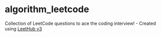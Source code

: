 # algorithm_leetcode
Collection of LeetCode questions to ace the coding interview! - Created using [LeetHub v3](https://github.com/raphaelheinz/LeetHub-3.0)
